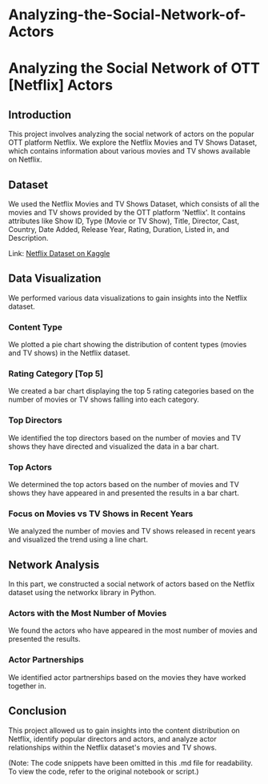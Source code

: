 # Analyzing-the-Social-Network-of-Actors

# Analyzing the Social Network of OTT [Netflix] Actors

## Introduction

This project involves analyzing the social network of actors on the popular OTT platform Netflix. We explore the Netflix Movies and TV Shows Dataset, which contains information about various movies and TV shows available on Netflix.

## Dataset

We used the Netflix Movies and TV Shows Dataset, which consists of all the movies and TV shows provided by the OTT platform 'Netflix'. It contains attributes like Show ID, Type (Movie or TV Show), Title, Director, Cast, Country, Date Added, Release Year, Rating, Duration, Listed in, and Description.

Link: [Netflix Dataset on Kaggle](https://www.kaggle.com/datasets/shivamb/netflix-shows)

## Data Visualization

We performed various data visualizations to gain insights into the Netflix dataset.

### Content Type

We plotted a pie chart showing the distribution of content types (movies and TV shows) in the Netflix dataset.

### Rating Category [Top 5]

We created a bar chart displaying the top 5 rating categories based on the number of movies or TV shows falling into each category.

### Top Directors

We identified the top directors based on the number of movies and TV shows they have directed and visualized the data in a bar chart.

### Top Actors

We determined the top actors based on the number of movies and TV shows they have appeared in and presented the results in a bar chart.

### Focus on Movies vs TV Shows in Recent Years

We analyzed the number of movies and TV shows released in recent years and visualized the trend using a line chart.

## Network Analysis

In this part, we constructed a social network of actors based on the Netflix dataset using the networkx library in Python.

### Actors with the Most Number of Movies

We found the actors who have appeared in the most number of movies and presented the results.

### Actor Partnerships

We identified actor partnerships based on the movies they have worked together in.

## Conclusion

This project allowed us to gain insights into the content distribution on Netflix, identify popular directors and actors, and analyze actor relationships within the Netflix dataset's movies and TV shows.

(Note: The code snippets have been omitted in this .md file for readability. To view the code, refer to the original notebook or script.)




